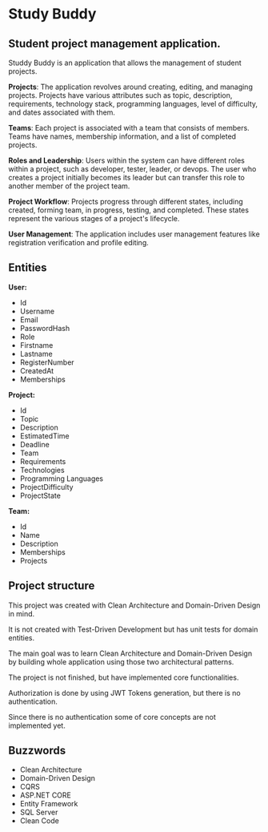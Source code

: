 # Study Buddy

## Student project management application.

Studdy Buddy is an application that allows the management of student projects.

**Projects**: The application revolves around creating, editing, and managing projects. Projects have various attributes such as topic, description, requirements, technology stack, programming languages, level of difficulty, and dates associated with them.

**Teams**: Each project is associated with a team that consists of members. Teams have names, membership information, and a list of completed projects.

**Roles and Leadership**: Users within the system can have different roles within a project, such as developer, tester, leader, or devops. The user who creates a project initially becomes its leader but can transfer this role to another member of the project team.

**Project Workflow**: Projects progress through different states, including created, forming team, in progress, testing, and completed. These states represent the various stages of a project's lifecycle.

**User Management**: The application includes user management features like registration verification and profile editing.

## Entities

**User:**
- Id
- Username
- Email
- PasswordHash
- Role
- Firstname
- Lastname
- RegisterNumber
- CreatedAt
- Memberships

**Project:**
- Id
- Topic
- Description
- EstimatedTime
- Deadline
- Team
- Requirements
- Technologies
- Programming Languages
- ProjectDifficulty
- ProjectState

**Team:**
- Id
- Name
- Description
- Memberships
- Projects

## Project structure

This project was created with Clean Architecture and Domain-Driven Design in mind.

It is not created with Test-Driven Development but has unit tests for domain entities.

The main goal was to learn Clean Architecture and Domain-Driven Design by building whole application using those two architectural patterns.

The project is not finished, but have implemented core functionalities.

Authorization is done by using JWT Tokens generation, but there is no authentication.

Since there is no authentication some of core concepts are not implemented yet.

## Buzzwords

- Clean Architecture
- Domain-Driven Design
- CQRS
- ASP.NET CORE
- Entity Framework
- SQL Server
- Clean Code